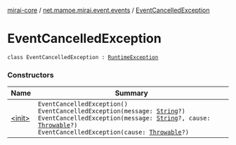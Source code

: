[mirai-core](../../index.md) / [net.mamoe.mirai.event.events](../index.md) / [EventCancelledException](./index.md)

# EventCancelledException

`class EventCancelledException : `[`RuntimeException`](https://kotlinlang.org/api/latest/jvm/stdlib/kotlin/-runtime-exception/index.html)

### Constructors

| Name | Summary |
|---|---|
| [&lt;init&gt;](-init-.md) | `EventCancelledException()`<br>`EventCancelledException(message: `[`String`](https://kotlinlang.org/api/latest/jvm/stdlib/kotlin/-string/index.html)`?)`<br>`EventCancelledException(message: `[`String`](https://kotlinlang.org/api/latest/jvm/stdlib/kotlin/-string/index.html)`?, cause: `[`Throwable`](https://kotlinlang.org/api/latest/jvm/stdlib/kotlin/-throwable/index.html)`?)`<br>`EventCancelledException(cause: `[`Throwable`](https://kotlinlang.org/api/latest/jvm/stdlib/kotlin/-throwable/index.html)`?)` |

